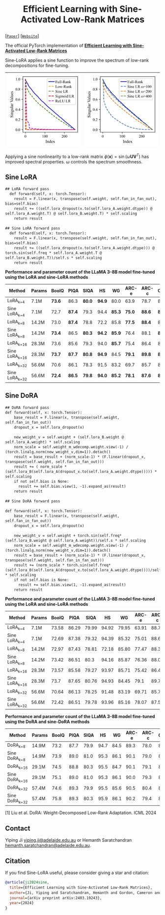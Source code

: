 <h1 align="center">
    <p> Efficient Learning with Sine-Activated Low-Rank Matrices </p>
</h1> 

[[`Paper`](https://arxiv.org/abs/2403.19243)] [[`Website`](https://github.com/samy-ji/Sine-Low-Rank/)] 

The official PyTorch implementation of [**Efficient Learning with Sine-Activated Low-Rank Matrices**](https://arxiv.org/abs/2403.19243) 

Sine-LoRA applies a sine function to improve the spectrum of low-rank decompositions for fine-tuning. 

| <img src="svd_1.png" alt="Figure 1" width="250"> | <img src="svd_2.png" alt="Figure 2" width="250"> |
|--------------------------------------------------|--------------------------------------------------|

Applying a sine nonlinearity to a low-rank matrix  $\phi(\mathbf{x}) = \sin(\omega \mathbf{U} \mathbf{V}^{T})$ has improved spectral properties. $\omega$ controls the spectrum smoothness.

## Sine LoRA

```
## LoRA forward pass
  def forward(self, x: torch.Tensor):
    result = F.linear(x, transpose(self.weight, self.fan_in_fan_out), bias=self.bias)
    result += ((self.lora_dropout(x.to(self.lora_A.weight.dtype)) @ self.lora_A.weight.T) @ self.lora_B.weight.T) * self.scaling
    return result

## Sine LoRA forward pass
  def forward(self, x: torch.Tensor):
    result = F.linear(x, transpose(self.weight, self.fan_in_fan_out), bias=self.bias)
    result += ((self.lora_dropout(x.to(self.lora_A.weight.dtype))) @ torch.sin(self.freq * self.lora_A.weight.T @ self.lora_B.weight.T))/self.s * self.scaling
    return result
```

**Performance and parameter count of the LLaMA 3-8B model fine-tuned using the LoRA and sine-LoRA methods** 

| **Method**              | **Params** | **BoolQ** | **PIQA** | **SIQA** | **HS**   | **WG**   | **ARC-e** | **ARC-c** | **OBQA** | **Avg.** |
|--------------------------|------------|-----------|----------|----------|----------|----------|-----------|-----------|----------|----------|
| LoRA<sub>k=4</sub>       | 7.1M       | **73.6**  | 86.3     | **80.0**  | **94.9**  | 80.0     | 63.9      | 78.7      | 83.0     | 80.0     |
| Sine LoRA<sub>k=4</sub>  | 7.1M       | 72.7      | **87.4**  | 79.3     | 94.4     | **85.3**  | **75.0**  | **88.6**  | **86.2** | **83.6** |
| LoRA<sub>k=8</sub>       | 14.2M      | 73.0      | **87.4**  | 78.8     | 72.2     | 85.8     | **77.5**  | **88.4**  | 83.2     | 80.8     |
| Sine LoRA<sub>k=8</sub>  | 14.2M      | **73.4**  | 86.5     | **80.3**  | **94.2**  | **85.9**  | 76.4      | 88.1      | **84.6** | **83.7** |
| LoRA<sub>k=16</sub>      | 28.3M      | 73.6      | 85.6     | 79.3     | 94.0     | **85.7**  | 75.4      | 86.4      | 83.2     | 82.9     |
| Sine LoRA<sub>k=16</sub> | 28.3M      | **73.7**  | **87.7**  | **80.8**  | **94.9**  | 84.5     | **79.1**  | **89.8**  | **84.4** | **84.4** |
| LoRA<sub>k=32</sub>      | 56.6M      | 70.6      | 86.1     | 78.3     | 91.5     | 83.2     | 69.7      | 85.7      | 81.4     | 80.8     |
| Sine LoRA<sub>k=32</sub> | 56.6M      | **72.4**  | **86.5**  | **79.8**  | **94.0**  | **85.2**  | **78.1**  | **87.6**  | **85.0** | **83.6** |

## Sine DoRA

```
## DoRA forward pass
def forward(self, x: torch.Tensor):
    base_result = F.linear(x, transpose(self.weight, self.fan_in_fan_out))
    dropout_x = self.lora_dropout(x)

    new_weight_v = self.weight + (self.lora_B.weight @ self.lora_A.weight) * self.scaling
    norm_scale = self.weight_m_wdecomp.weight.view(-1) / (torch.linalg.norm(new_weight_v,dim=1)).detach()
    result = base_result + (norm_scale-1) * (F.linear(dropout_x, transpose(self.weight, self.fan_in_fan_out)))
    result += ( norm_scale * (self.lora_B(self.lora_A(dropout_x.to(self.lora_A.weight.dtype))))) * self.scaling
    if not self.bias is None:
      result += self.bias.view(1, -1).expand_as(result)
    return result

## Sine DoRA forward pass

def forward(self, x: torch.Tensor):
    base_result = F.linear(x, transpose(self.weight, self.fan_in_fan_out))
    dropout_x = self.lora_dropout(x)

    new_weight_v = self.weight + torch.sin(self.freq*(self.lora_B.weight @ self.lora_A.weight))/self.s * self.scaling 
    norm_scale = self.weight_m_wdecomp.weight.view(-1) / (torch.linalg.norm(new_weight_v,dim=1)).detach()
    result = base_result + (norm_scale-1) * (F.linear(dropout_x, transpose(self.weight, self.fan_in_fan_out)))
    result += (norm_scale * torch.sin(self.freq*(self.lora_B(self.lora_A(dropout_x.to(self.lora_A.weight.dtype))))/self.s)) * self.scaling
    if not self.bias is None:
      result += self.bias.view(1, -1).expand_as(result)
    return result

```

**Performance and parameter count of the LLaMA 3-8B model fine-tuned using the LoRA and sine-LoRA methods**

| **Method**              | **Params** | **BoolQ** | **PIQA** | **SIQA** | **HS**  | **WG**  | **ARC-e** | **ARC-c** | **OBQA** | **Avg.** |
|--------------------------|------------|-----------|----------|----------|---------|---------|-----------|-----------|----------|----------|
| LoRA<sub>k=4</sub>      | 7.1M       | 73.58     | 86.29    | 79.99    | 94.92   | 79.95    | 63.91      | 88.7       | 83.0      | 80.04    |
| Sine LoRA<sub>k=4</sub> | 7.1M       | 72.69     | 87.38    | 79.32    | 94.39   | 85.32    | 75.01      | 88.64      | 86.2      | **83.61** |
| LoRA<sub>k=8</sub>      | 14.2M      | 72.97     | 87.43    | 78.81    | 72.18   | 85.80    | 77.47      | 88.38      | 83.20     | 80.79   |
| Sine LoRA<sub>k=8</sub> | 14.2M      | 73.42     | 86.51    | 80.3     | 94.16   | 85.87    | 76.36      | 88.05      | 84.6      | **83.66** |
| LoRA<sub>k=16</sub>     | 28.3M      | 73.57     | 85.58    | 79.27    | 93.97   | 85.71    | 75.42      | 86.44      | 83.20     | 82.90    |
| Sine LoRA<sub>k=16</sub>| 28.3M      | 73.7      | 87.65    | 80.76    | 94.93   | 84.45    | 79.1       | 89.77      | 84.4      | **84.35** |
| LoRA<sub>k=32</sub>     | 56.6M      | 70.64     | 86.13    | 78.25    | 91.48   | 83.19    | 69.71      | 85.73      | 81.40     | 80.82    |
| Sine LoRA<sub>k=32</sub>| 56.6M      | 72.42     | 86.51    | 79.78    | 93.96   | 85.16    | 78.07      | 87.58      | 85.0      | **83.56** |

**Performance and parameter count of the LLaMA 3-8B model fine-tuned using the DoRA and sine-DoRA methods**

| **Method**              | **Params** | **BoolQ** | **PIQA** | **SIQA** | **HS**  | **WG**  | **ARC-e** | **ARC-c** | **OBQA** | **Avg.** |
|--------------------------|------------|-----------|----------|----------|---------|---------|-----------|-----------|----------|----------|
| DoRA<sub>k=8</sub>      | 14.9M      | 73.2      | 87.7     | 79.9     | 94.7    | 84.5    | 89.3      | 78.0      | 83.2     | 83.8     | 
| Sine DoRA<sub>k=8</sub> | 14.9M      | 73.9  | 89.0 | 81.0 | 95.3| 86.1 | 90.1  | 79.0  | 87.0 | **85.2** |        
| DoRA<sub>k=16</sub>    | 29.1M      | 74.5      | 88.8     | 80.3     | 95.5| 84.7    | 90.1  | 79.1      | 87.2     | 85.0     | 
| Sine DoRA<sub>k=16</sub>| 29.1M      | 75.1  | 89.0 | 81.0 | 95.3    | 86.1| 90.0      | 79.3  | 86.2 | **85.3** |      
| DoRA<sub>k=32</sub>    | 57.4M      | 74.6      | 89.3 | 79.9     | 95.5    | 85.6    | 90.5  | 80.4  | 85.8 | 85.2     | 
| Sine DoRA<sub>k=32</sub>| 57.4M      |  75.8    |   89.3   |   80.3   |   95.9 |  86.1 | 90.2      | 79.4      | 85.4     | **85.3** |       



[1] Liu et al. DoRA: Weight-Decomposed Low-Rank Adaptation. ICML 2024

## Contact
Yiping Ji [yiping.ji@adelaide.edu.au](yiping.ji@adelaide.edu.au) or Hemanth Saratchandran [hemanth.saratchandran@adelaide.edu.au](hemanth.saratchandran@adelaide.edu.au).

## Citation
If you find Sine-LoRA useful, please consider giving a star and citation:

```bibtex
@article{ji2024sine,
  title={Efficient Learning with Sine-Activated Low-Rank Matrices},
  author={Ji, Yiping and Saratchandran, Hemanth and Gordon, Cameron and Zhang, Zeyu and Lucey, Simon},
  journal={arXiv preprint arXiv:2403.19243},
  year={2024}
}
```
